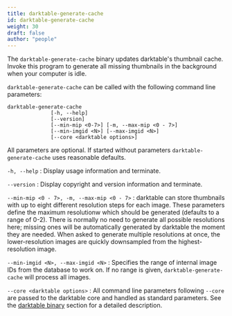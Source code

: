 ```yaml
---
title: darktable-generate-cache
id: darktable-generate-cache
weight: 30
draft: false
author: "people"
---
```


The `darktable-generate-cache` binary updates darktable's thumbnail cache. Invoke this program to generate all missing thumbnails in the background when your computer is idle.

`darktable-generate-cache` can be called with the following command line parameters:

```
darktable-generate-cache
              [-h, --help]
              [--version]
              [--min-mip <0-7>] [-m, --max-mip <0 - 7>]
              [--min-imgid <N>] [--max-imgid <N>]
              [--core <darktable options>]
```

All parameters are optional. If started without parameters `darktable-generate-cache` uses reasonable defaults.

`-h, --help`
: Display usage information and terminate.

`--version`
: Display copyright and version information and terminate.

`--min-mip <0 - 7>, -m, --max-mip <0 - 7>`
: darktable can store thumbnails with up to eight different resolution steps for each image. These parameters define the maximum resolutionw which should be generated (defaults to a range of 0-2). There is normally no need to generate all possible resolutions here; missing ones will be automatically generated by darktable the moment they are needed. When asked to generate multiple resolutions at once, the lower-resolution images are quickly downsampled from the highest-resolution image.

`--min-imgid <N>, --max-imgid <N>`
: Specifies the range of internal image IDs from the database to work on. If no range is given, `darktable-generate-cache` will process all images.

`--core <darktable options>`
: All command line parameters following `--core` are passed to the darktable core and handled as standard parameters. See the [darktable binary](./darktable.md) section for a detailed description.

